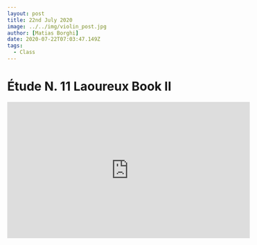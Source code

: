 ```yaml
---
layout: post
title: 22nd July 2020
image: ../../img/violin_post.jpg
author: [Matias Borghi]
date: 2020-07-22T07:03:47.149Z
tags:
  - Class
---
```


# Étude N. 11 Laoureux Book II

<iframe width="560" height="315" src="https://www.youtube.com/embed/hUSjq3zR4m0" frameborder="0" allow="accelerometer; autoplay; encrypted-media; gyroscope; picture-in-picture" allowfullscreen></iframe>

